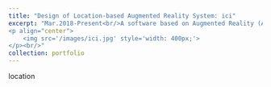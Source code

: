 ```yaml
---
title: "Design of Location-based Augmented Reality System: ici"
excerpt: "Mar.2018-Present<br/>A software based on Augmented Reality (AR) technology to show information on virtual models at specific locations. <br/><br/>
<p align="center">
	<img src='/images/ici.jpg' style='width: 400px;'>
</p><br/>"
collection: portfolio
---
```


location
